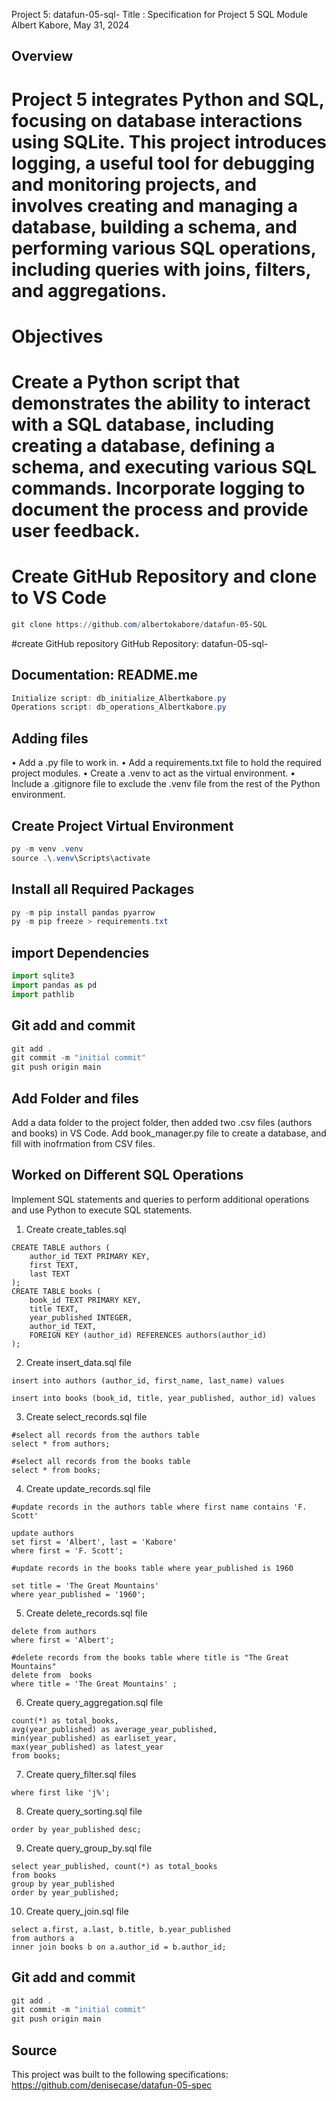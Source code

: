 Project 5: datafun-05-sql-
Title : Specification for Project 5 SQL Module
Albert Kabore, May 31, 2024
## Overview
# Project 5 integrates Python and SQL, focusing on database interactions using SQLite. This project introduces logging, a useful tool for debugging and monitoring projects, and involves creating and managing a database, building a schema, and performing various SQL operations, including queries with joins, filters, and aggregations.

# Objectives
# Create a Python script that demonstrates the ability to interact with a SQL database, including creating a database, defining a schema, and executing various SQL commands. Incorporate logging to document the process and provide user feedback.
# Create GitHub Repository and clone to VS Code
```PowerShell
git clone https://github.com/albertokabore/datafun-05-SQL
```
#create GitHub repository
 GitHub Repository: datafun-05-sql-
 ## Documentation: README.me
 ```PowerShell
Initialize script: db_initialize_Albertkabore.py
 Operations script: db_operations_Albertkabore.py
```
## Adding files
•	Add a .py file to work in.
•	Add a requirements.txt file to hold the required project modules.
•	Create a .venv to act as the virtual environment.
•	Include a .gitignore file to exclude the .venv file from the rest of the Python environment.
## Create Project Virtual Environment
 ```PowerShell
py -m venv .venv
source .\.venv\Scripts\activate
```
## Install all Required Packages
 ```PowerShell
py -m pip install pandas pyarrow
 py -m pip freeze > requirements.txt

```
## import Dependencies
```python
import sqlite3
import pandas as pd
import pathlib
```
## Git add and commit
```PowerShell
git add .
git commit -m "initial commit"
git push origin main
```
## Add Folder and files
Add a data folder to the project folder, then added two .csv files (authors and books) in VS Code.
Add book_manager.py file to create a database, and fill with inofrmation from CSV files. 
## Worked on Different SQL Operations
Implement SQL statements and queries to perform additional operations and use Python to execute SQL statements.

1.	Create create_tables.sql
```
CREATE TABLE authors (
    author_id TEXT PRIMARY KEY,
    first TEXT,
    last TEXT
);
CREATE TABLE books (
    book_id TEXT PRIMARY KEY,
    title TEXT,
    year_published INTEGER,
    author_id TEXT,
    FOREIGN KEY (author_id) REFERENCES authors(author_id)
);
```
2.	Create insert_data.sql file
```
insert into authors (author_id, first_name, last_name) values

insert into books (book_id, title, year_published, author_id) values
```

3.	Create select_records.sql file

```
#select all records from the authors table
select * from authors;

#select all records from the books table
select * from books;
```

4.	Create update_records.sql file

```
#update records in the authors table where first name contains 'F. Scott'

update authors
set first = 'Albert', last = 'Kabore'
where first = 'F. Scott';

#update records in the books table where year_published is 1960

set title = 'The Great Mountains'
where year_published = '1960';
```

5.	Create delete_records.sql file

```#delete records from the authors table where first name is Albert 
delete from authors
where first = 'Albert';

#delete records from the books table where title is "The Great Mountains"
delete from  books
where title = 'The Great Mountains' ;
```

6.	Create query_aggregation.sql file

```select 
count(*) as total_books,
avg(year_published) as average_year_published,
min(year_published) as earliset_year,
max(year_published) as latest_year 
from books;
```
7.	Create query_filter.sql files

```select first, last from authors 
where first like 'j%';
```
8.	Create query_sorting.sql file

```select * from books
order by year_published desc;
```
9.	Create query_group_by.sql file

```
select year_published, count(*) as total_books
from books
group by year_published
order by year_published;
```
10.	Create query_join.sql file

```
select a.first, a.last, b.title, b.year_published
from authors a
inner join books b on a.author_id = b.author_id;
```
## Git add and commit
```PowerShell
git add .
git commit -m "initial commit"
git push origin main
```
## Source
This project was built to the following specifications: https://github.com/denisecase/datafun-05-spec




